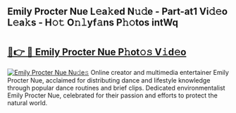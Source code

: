 ## Emily Procter Nue L𝚎a𝚔ed N𝚞𝚍e - Part-at1 Vi𝚍𝚎o L𝚎a𝚔s - H𝚘𝚝 O𝚗𝚕yf𝚊ns P𝚑𝚘tos intWq

# <h2><a href="http://kf94jkz.oniu.top/?m=Emily+Procter+Nue">🔗👉 🔴 Emily Procter Nue P𝚑ot𝚘𝚜 V𝚒d𝚎o</a></h2>

[![Emily Procter Nue Nu𝚍e𝚜](https://i.imgur.com/0qMVB7G.gif)](http://kf94jkz.oniu.top/?m=Emily+Procter+Nue)
Online creator and multimedia entertainer Emily Procter Nue, acclaimed for distributing dance and lifestyle knowledge through popular dance routines and brief clips. Dedicated environmentalist Emily Procter Nue, celebrated for their passion and efforts to protect the natural world.  
